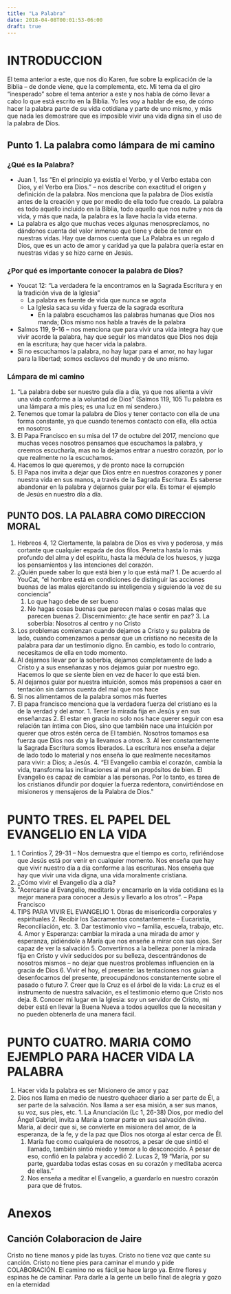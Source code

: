 ```yaml
---
title: "La Palabra"
date: 2018-04-08T00:01:53-06:00
draft: true
---
```


# INTRODUCCION
El tema anterior a este, que nos dio Karen, fue sobre la explicación de la Biblia – de donde viene, que la complementa, etc. Mi tema da el giro “inesperado” sobre el tema anterior a este y nos habla de cómo llevar a cabo lo que está escrito en la Biblia. Yo les voy a hablar de eso, de cómo hacer la palabra parte de su vida cotidiana y parte de uno mismo, y más que nada les demostrare que es imposible vivir una vida digna sin el uso de la palabra de Dios.

## Punto 1. La palabra como lámpara de mi camino

### ¿Qué es la Palabra?

<ul>
  <li>Juan 1, 1ss “En el principio ya existía el Verbo, y el Verbo estaba con Dios, y el Verbo era Dios.” – nos describe con exactitud el origen y definición de la palabra. Nos menciona que la palabra de Dios existía antes de la creación y que por medio de ella todo fue creado. La palabra es todo aquello incluido en la Biblia, todo aquello que nos nutre y nos da vida,  y más que nada, la palabra es la llave hacia la vida eterna.</li>
  <li>La palabra es algo que muchas veces algunas menospreciamos, no dándonos cuenta del valor inmenso que tiene y debe de tener en nuestras vidas. Hay que darnos cuenta que La Palabra es un regalo d Dios, que es un acto de amor y caridad ya que la palabra quería estar en nuestras vidas y se hizo carne en Jesús.</li>
</ul>

### ¿Por qué es importante conocer la palabra de Dios?

<ul>
  <li>Youcat 12: “La verdadera fe la encontramos en la Sagrada Escritura y en la tradición viva de la Iglesia”
    <ul>
      <li>La palabra es fuente de vida que nunca se agota</li>
      <li>La Iglesia saca su vida y fuerza de la sagrada escritura
        <ul>
          <li>En la palabra escuchamos las palabras humanas que Dios nos manda; Dios mismo nos habla a través de la palabra</li>
        </ul>
      </li>
    </ul>
  </li>
  <li>Salmos 119, 9-16 – nos menciona que para vivir una vida integra hay que vivir acorde la palabra, hay que seguir los mandatos que Dios nos deja en la escritura; hay que hacer vida la palabra.</li>
  <li>Si no escuchamos la palabra, no hay lugar para el amor, no hay lugar para la libertad; somos esclavos del mundo y de uno mismo.</li>
</ul>

### Lámpara de mi camino

1. “La palabra debe ser nuestro guía día a día, ya que nos alienta a vivir una vida conforme a la voluntad de Dios” (Salmos 119, 105 Tu palabra es una lámpara a mis pies; es una luz en mi sendero.)
2. Tenemos que tomar la palabra de Dios y tener contacto con ella de una forma constante, ya que cuando tenemos contacto con ella, ella actúa en nosotros
3. El Papa Francisco en su misa del 17 de octubre del 2017, menciono que muchas veces nosotros pensamos que escuchamos la palabra, y creemos escucharla, mas no la dejamos entrar a nuestro corazón, por lo que realmente no la escuchamos.
  3. Hacemos lo que queremos, y de pronto nace la corrupción
  3. El Papa nos invita a dejar que Dios entre en nuestros corazones y poner nuestra vida en sus manos, a través de la Sagrada Escritura. Es saberse abandonar en la palabra y dejarnos guiar por ella. Es tomar el ejemplo de Jesús en nuestro día a día.

## PUNTO DOS. LA PALABRA COMO DIRECCION MORAL
1. Hebreos 4, 12 Ciertamente, la palabra de Dios es viva y poderosa, y más cortante que cualquier espada de dos filos. Penetra hasta lo más profundo del alma y del espíritu, hasta la médula de los huesos, y juzga los pensamientos y las intenciones del corazón.
  1.  ¿Quién puede saber lo que está bien y lo que está mal?
    1. De acuerdo al YouCat, “el hombre está en condiciones de distinguir las acciones buenas de las malas ejercitando su inteligencia y siguiendo la voz de su conciencia”
      1. Lo que hago debe de ser bueno
      2. No hagas cosas buenas que parecen malas o cosas malas que parecen buenas
    2. Discernimiento: ¿te hace sentir en paz?
    3. La soberbia: Nosotros al centro y no Cristo
  1. Los problemas comienzan cuando dejamos a Cristo y su palabra de lado, cuando comenzamos a pensar que un cristiano no necesita de la palabra para dar un testimonio digno. En cambio, es todo lo contrario, necesitamos de ella en todo momento. 
  2. Al dejarnos llevar por la soberbia, dejamos completamente de lado a Cristo y a sus enseñanzas y nos dejamos guiar por nuestro ego. Hacemos lo que se siente bien en vez de hacer lo que está bien.
  3. Al dejarnos guiar por nuestra intuición, somos más propensos a caer en tentación sin darnos cuenta del mal que nos hace
1. Si nos alimentamos de la palabra somos más fuertes
  1. El papa francisco menciona que la verdadera fuerza del cristiano es la de la verdad y del amor. 
    1. Tener la mirada fija en Jesús y en sus enseñanzas
    2. El estar en gracia no solo nos hace querer seguir con esa relación tan íntima con Dios, sino que también nace una intuición por querer que otros estén cerca de El también. Nosotros tomamos esa fuerza que Dios nos da y la llevamos a otros. 
    3. Al leer constantemente la Sagrada Escritura somos liberados. La escritura nos enseña a dejar de lado todo lo material y nos enseña lo que realmente necesitamos para vivir: a Dios; a Jesús.
    4. “El Evangelio cambia el corazón, cambia la vida, transforma las inclinaciones al mal en propósitos de bien. El Evangelio es capaz de cambiar a las personas. Por lo tanto, es tarea de los cristianos difundir por doquier la fuerza redentora, convirtiéndose en misioneros y mensajeros de la Palabra de Dios."

# PUNTO TRES. EL PAPEL DEL EVANGELIO EN LA VIDA

1. 1 Corintios 7, 29-31 – Nos demuestra que el tiempo es corto, refiriéndose que Jesús está por venir en cualquier momento. Nos enseña que hay que vivir nuestro día a día conforme a las escrituras. Nos enseña que hay que vivir una vida digna, una vida moralmente cristiana.
2. ¿Cómo vivir el Evangelio día a día?
  2. "Acercarse al Evangelio, meditarlo y encarnarlo en la vida cotidiana es la mejor manera para conocer a Jesús y llevarlo a los otros”. – Papa Francisco
  2. TIPS PARA VIVIR EL EVANGELIO
    1. Obras de misericordia corporales y espirituales
    2. Recibir los Sacramentos constantemente – Eucaristía, Reconciliación, etc.
    3. Dar testimonio vivo – familia, escuela, trabajo, etc.
    4. Amor y Esperanza: cambiar la mirada a una mirada de amor y esperanza, pidiéndole a María que nos enseñe a mirar con sus ojos. Ser capaz de ver la salvación 
    5. Convertirnos a la belleza: poner la mirada fija en Cristo y vivir seducidos por su belleza, descentrándonos de nosotros mismos – no dejar que nuestros problemas influencien en la gracia de Dios 
    6. Vivir el hoy, el presente: las tentaciones nos guían a desenfocarnos del presente, preocupándonos constantemente sobre el pasado o futuro
    7. Creer que la Cruz es el árbol de la vida: La cruz es el instrumento de nuestra salvación, es el testimonio eterno que Cristo nos deja.
    8. Conocer mi lugar en la Iglesia: soy un servidor de Cristo, mi deber está en llevar la Buena Nueva a todos aquellos que la necesitan y no pueden obtenerla de una manera fácil.

# PUNTO CUATRO. MARIA COMO EJEMPLO PARA HACER VIDA LA PALABRA

1. Hacer vida la palabra es ser Misionero de amor y paz
  1. Dios nos llama en medio de nuestro quehacer diario a ser parte de Él, a ser parte de la salvación. Nos llama a ser esa misión, a ser sus manos, su voz, sus pies, etc.
    1. La Anunciación (Lc 1, 26-38) Dios, por medio del Ángel Gabriel, invita a María a tomar parte en sus salvación divina. María, al decir que si, se convierte en misionera del amor, de la esperanza, de la fe, y de la paz que Dios nos otorga al estar cerca de Él. 
      1. María fue como cualquiera de nosotros, a pesar de que sintió el llamado, también sintió miedo y temor a lo desconocido. A pesar de eso, confió en la palabra y accedió
    2. Lucas 2, 19 “María, por su parte, guardaba todas estas cosas en su corazón y meditaba acerca de ellas.”
      1. Nos enseña a meditar el Evangelio, a guardarlo en nuestro corazón para que dé frutos.

# Anexos

## Canción Colaboracion de Jaire
Cristo no tiene manos y pide las tuyas. 
Cristo no tiene voz que cante su canción. 
Cristo no tiene pies para caminar el mundo y 
pide COLABORACIÓN. 
El camino no es fácil,se hace largo ya. 
Entre flores y espinas he de caminar. 
Para darle a la gente un bello final 
de alegría y gozo en la eternidad

